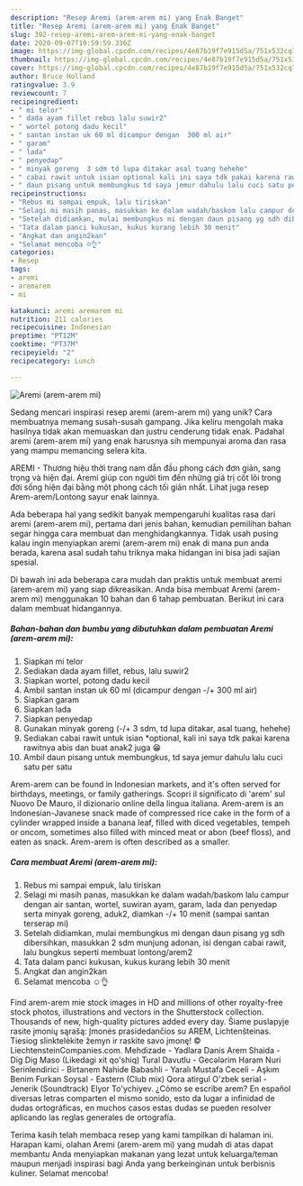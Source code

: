 ```yaml
---
description: "Resep Aremi (arem-arem mi) yang Enak Banget"
title: "Resep Aremi (arem-arem mi) yang Enak Banget"
slug: 392-resep-aremi-arem-arem-mi-yang-enak-banget
date: 2020-09-07T19:59:59.336Z
image: https://img-global.cpcdn.com/recipes/4e87b19f7e915d5a/751x532cq70/aremi-arem-arem-mi-foto-resep-utama.jpg
thumbnail: https://img-global.cpcdn.com/recipes/4e87b19f7e915d5a/751x532cq70/aremi-arem-arem-mi-foto-resep-utama.jpg
cover: https://img-global.cpcdn.com/recipes/4e87b19f7e915d5a/751x532cq70/aremi-arem-arem-mi-foto-resep-utama.jpg
author: Bruce Holland
ratingvalue: 3.9
reviewcount: 7
recipeingredient:
- " mi telor"
- " dada ayam fillet rebus lalu suwir2"
- " wortel potong dadu kecil"
- " santan instan uk 60 ml dicampur dengan  300 ml air"
- " garam"
- " lada"
- " penyedap"
- " minyak goreng  3 sdm td lupa ditakar asal tuang hehehe"
- " cabai rawit untuk isian optional kali ini saya tdk pakai karena rawitnya abis dan buat anak2 juga "
- " daun pisang untuk membungkus td saya jemur dahulu lalu cuci satu per satu"
recipeinstructions:
- "Rebus mi sampai empuk, lalu tiriskan"
- "Selagi mi masih panas, masukkan ke dalam wadah/baskom lalu campur dengan air santan, wortel, suwiran ayam, garam, lada dan penyedap serta minyak goreng, aduk2, diamkan -/+ 10 menit (sampai santan terserap mi)"
- "Setelah didiamkan, mulai membungkus mi dengan daun pisang yg sdh dibersihkan, masukkan 2 sdm munjung adonan, isi dengan cabai rawit, lalu bungkus seperti membuat lontong/arem2"
- "Tata dalam panci kukusan, kukus kurang lebih 30 menit"
- "Angkat dan angin2kan"
- "Selamat mencoba ☺️👌"
categories:
- Resep
tags:
- aremi
- aremarem
- mi

katakunci: aremi aremarem mi 
nutrition: 211 calories
recipecuisine: Indonesian
preptime: "PT12M"
cooktime: "PT37M"
recipeyield: "2"
recipecategory: Lunch

---
```



![Aremi (arem-arem mi)](https://img-global.cpcdn.com/recipes/4e87b19f7e915d5a/751x532cq70/aremi-arem-arem-mi-foto-resep-utama.jpg)

Sedang mencari inspirasi resep aremi (arem-arem mi) yang unik? Cara membuatnya memang susah-susah gampang. Jika keliru mengolah maka hasilnya tidak akan memuaskan dan justru cenderung tidak enak. Padahal aremi (arem-arem mi) yang enak harusnya sih mempunyai aroma dan rasa yang mampu memancing selera kita.

AREMI - Thương hiệu thời trang nam dẫn đầu phong cách đơn giản, sang trọng và hiện đại. Aremi giúp con người tìm đến những giá trị cốt lõi trong đời sống hiện đại bằng một phong cách tối giản nhất. Lihat juga resep Arem-arem/Lontong sayur enak lainnya.

Ada beberapa hal yang sedikit banyak mempengaruhi kualitas rasa dari aremi (arem-arem mi), pertama dari jenis bahan, kemudian pemilihan bahan segar hingga cara membuat dan menghidangkannya. Tidak usah pusing kalau ingin menyiapkan aremi (arem-arem mi) enak di mana pun anda berada, karena asal sudah tahu triknya maka hidangan ini bisa jadi sajian spesial.


Di bawah ini ada beberapa cara mudah dan praktis untuk membuat aremi (arem-arem mi) yang siap dikreasikan. Anda bisa membuat Aremi (arem-arem mi) menggunakan 10 bahan dan 6 tahap pembuatan. Berikut ini cara dalam membuat hidangannya.

<!--inarticleads1-->

##### Bahan-bahan dan bumbu yang dibutuhkan dalam pembuatan Aremi (arem-arem mi):

1. Siapkan  mi telor
1. Sediakan  dada ayam fillet, rebus, lalu suwir2
1. Siapkan  wortel, potong dadu kecil
1. Ambil  santan instan uk 60 ml (dicampur dengan -/+ 300 ml air)
1. Siapkan  garam
1. Siapkan  lada
1. Siapkan  penyedap
1. Gunakan  minyak goreng (-/+ 3 sdm, td lupa ditakar, asal tuang, hehehe)
1. Sediakan  cabai rawit untuk isian *optional, kali ini saya tdk pakai karena rawitnya abis dan buat anak2 juga 😁
1. Ambil  daun pisang untuk membungkus, td saya jemur dahulu lalu cuci satu per satu


Arem-arem can be found in Indonesian markets, and it&#39;s often served for birthdays, meetings, or family gatherings. Scopri il significato di &#39;arem&#39; sul Nuovo De Mauro, il dizionario online della lingua italiana. Arem-arem is an Indonesian-Javanese snack made of compressed rice cake in the form of a cylinder wrapped inside a banana leaf, filled with diced vegetables, tempeh or oncom, sometimes also filled with minced meat or abon (beef floss), and eaten as snack. Arem-arem is often described as a smaller. 

<!--inarticleads2-->

##### Cara membuat Aremi (arem-arem mi):

1. Rebus mi sampai empuk, lalu tiriskan
1. Selagi mi masih panas, masukkan ke dalam wadah/baskom lalu campur dengan air santan, wortel, suwiran ayam, garam, lada dan penyedap serta minyak goreng, aduk2, diamkan -/+ 10 menit (sampai santan terserap mi)
1. Setelah didiamkan, mulai membungkus mi dengan daun pisang yg sdh dibersihkan, masukkan 2 sdm munjung adonan, isi dengan cabai rawit, lalu bungkus seperti membuat lontong/arem2
1. Tata dalam panci kukusan, kukus kurang lebih 30 menit
1. Angkat dan angin2kan
1. Selamat mencoba ☺️👌


Find arem-arem mie stock images in HD and millions of other royalty-free stock photos, illustrations and vectors in the Shutterstock collection. Thousands of new, high-quality pictures added every day. Šiame puslapyje rasite įmonių sąrašą: Įmonės prasidedančios su AREM, Lichtenšteinas. Tiesiog slinktelėkite žemyn ir raskite savo įmonę! © LiechtensteinCompanies.com. Mehdizade - Yadlara Danis Arem Shaida - Dig Dig Maso (Likedagi xit qo&#39;shiq) Tural Davutlu - Gecələrim Haram Nuri Serinlendirici - Birtanem Nahide Babashli - Yaralı Mustafa Ceceli - Aşkım Benim Furkan Soysal - Eastern (Club mix) Qora atirgul O&#39;zbek serial - Jenerik (Soundtrack) Elyor To&#39;ychiyev. ¿Cómo se escribe arem? En español diversas letras comparten el mismo sonido, esto da lugar a infinidad de dudas ortográficas, en muchos casos estas dudas se pueden resolver aplicando las reglas generales de ortografía. 

Terima kasih telah membaca resep yang kami tampilkan di halaman ini. Harapan kami, olahan Aremi (arem-arem mi) yang mudah di atas dapat membantu Anda menyiapkan makanan yang lezat untuk keluarga/teman maupun menjadi inspirasi bagi Anda yang berkeinginan untuk berbisnis kuliner. Selamat mencoba!
